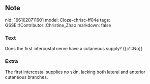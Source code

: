 ## Note
nid: 1661020711601
model: Cloze-chrisc-ff04e
tags: GSSE::!Contributor::Christine_Zhao
markdown: false

### Text
Does the first intercostal nerve have a cutaneous supply? {{c1::No}}

### Extra
The first intercostal supplies no skin, lacking both lateral and anterior cutaneous branches.
